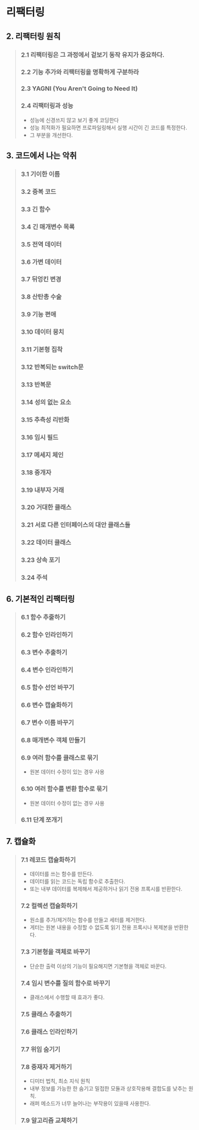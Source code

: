 # 리팩터링

## 2. 리팩터링 원칙
> ### 2.1 리팩터링은 그 과정에서 겉보기 동작 유지가 중요하다.
> ### 2.2 기능 추가와 리팩터링을 명확하게 구분하라
> ### 2.3 YAGNI (You Aren't Going to Need It)
> ### 2.4 리팩터링과 성능
> - 성능에 신경쓰지 않고 보기 좋게 코딩한다
> - 성능 최적화가 필요하면 프로파일링해서 실행 시간이 긴 코드를 특정한다.
> - 그 부분을 개선한다.

## 3. 코드에서 나는 악취
> ### 3.1 기이한 이름
> ### 3.2 중복 코드
> ### 3.3 긴 함수
> ### 3.4 긴 매개변수 목록
> ### 3.5 전역 데이터
> ### 3.6 가변 데이터
> ### 3.7 뒤엉킨 변경
> ### 3.8 산탄총 수술
> ### 3.9 기능 편애
> ### 3.10 데이터 뭉치
> ### 3.11 기본형 집착
> ### 3.12 반복되는 switch문
> ### 3.13 반복문
> ### 3.14 성의 없는 요소
> ### 3.15 추측성 리반화
> ### 3.16 임시 필드
> ### 3.17 메세지 체인
> ### 3.18 중개자
> ### 3.19 내부자 거래
> ### 3.20 거대한 클래스
> ### 3.21 서로 다른 인터페이스의 대안 클래스들
> ### 3.22 데이터 클래스
> ### 3.23 상속 포기
> ### 3.24 주석

## 6. 기본적인 리팩터링
> ### 6.1 함수 추줄하기
> ### 6.2 함수 인라인하기
> ### 6.3 변수 추출하기
> ### 6.4 변수 인라인하기
> ### 6.5 함수 선언 바꾸기
> ### 6.6 변수 캡슐화하기
> ### 6.7 변수 이름 바꾸기
> ### 6.8 매개변수 객체 만들기
> ### 6.9 여러 함수를 클래스로 묶기
> - 원본 데이터 수정이 있는 경우 사용
> ### 6.10 여러 함수를 변환 함수로 묶기
> - 원본 데이터 수정이 없는 경우 사용
> ### 6.11 단계 쪼개기

## 7. 캡슐화
> ### 7.1 레코드 캡슐화하기
> - 데이터를 쓰는 함수를 만든다.
> - 데이터를 읽는 코드는 독립 함수로 추출한다.
> - 또는 내부 데이터를 복제해서 제공하거나 읽기 전용 프록시를 반환한다.
> ### 7.2 컬렉션 캡슐화하기
> - 원소를 추가/제거하는 함수를 만들고 세터를 제거한다.
> - 게터는 원본 내용을 수정할 수 없도록 읽기 전용 프록시나 복제본을 반환한다.
> ### 7.3 기본형을 객체로 바꾸기
> - 단순한 출력 이상의 기능이 필요해지면 기본형을 객체로 바꾼다.
> ### 7.4 임시 변수를 질의 함수로 바꾸기
> - 클래스에서 수행할 때 효과가 좋다.
> ### 7.5 클래스 추출하기 
> ### 7.6 클래스 인라인하기
> ### 7.7 위임 숨기기
> ### 7.8 중재자 제거하기
> - 디미터 법칙, 최소 지식 원칙
> - 내부 정보를 가능한 한 숨기고 밀접한 모듈과 상호작용해 결합도를 낮추는 원칙.
> - 래퍼 메소드가 너무 늘어나는 부작용이 있을때 사용한다.
> ### 7.9 알고리즘 교체하기